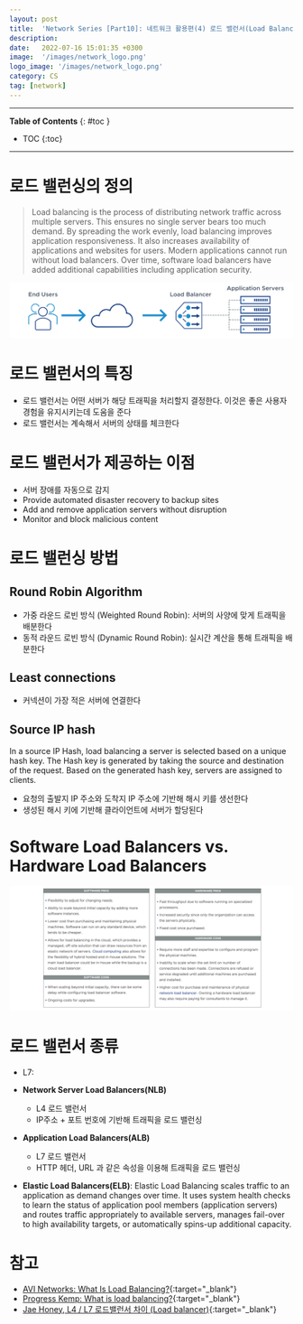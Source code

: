 ```yaml
---
layout: post
title:  'Network Series [Part10]: 네트워크 활용편(4) 로드 밸런서(Load Balancer)'
description: 
date:   2022-07-16 15:01:35 +0300
image:  '/images/network_logo.png'
logo_image: '/images/network_logo.png'
category: CS
tag: [network]
---
```


---
**Table of Contents**
{: #toc }
*  TOC
{:toc}
---

# 로드 밸런싱의 정의

> Load balancing is the process of distributing network traffic across multiple servers. This ensures no single server bears too much demand. By spreading the work evenly, load balancing improves application responsiveness. It also increases availability of applications and websites for users. Modern applications cannot run without load balancers. Over time, software load balancers have added additional capabilities including application security.

![](/images/network_37.svg)

# 로드 밸런서의 특징

- 로드 밸런서는 어떤 서버가 해당 트래픽을 처리할지 결정한다. 이것은 좋은 사용자 경험을 유지시키는데 도움을 준다
- 로드 밸런서는 계속해서 서버의 상태를 체크한다

# 로드 밸런서가 제공하는 이점

- 서버 장애를 자동으로 감지
- Provide automated disaster recovery to backup sites
- Add and remove application servers without disruption
- Monitor and block malicious content

# 로드 밸런싱 방법

## Round Robin Algorithm

- 가중 라운드 로빈 방식 (Weighted Round Robin): 서버의 사양에 맞게 트래픽을 배분한다
- 동적 라운드 로빈 방식 (Dynamic Round Robin): 실시간 계산을 통해 트래픽을 배분한다

## Least connections

- 커넥션이 가장 적은 서버에 연결한다

## Source IP hash

In a source IP Hash, load balancing a server is selected based on a unique hash key. The Hash key is generated by taking the source and destination of the request. Based on the generated hash key, servers are assigned to clients.  

- 요청의 출발지 IP 주소와 도착지 IP 주소에 기반해 해시 키를 생선한다
- 생성된 해시 키에 기반해 클라이언트에 서버가 할당된다

# Software Load Balancers vs. Hardware Load Balancers

![](/images/network_38.png)

# 로드 밸런서 종류

- L7: 

- **Network Server Load Balancers(NLB)**
  - L4 로드 밸런서
  - IP주소 + 포트 번호에 기반해 트래픽을 로드 밸런싱


- **Application Load Balancers(ALB)**
  - L7 로드 밸런서
  - HTTP 헤더, URL 과 같은 속성을 이용해 트래픽을 로드 밸런싱

- **Elastic Load Balancers(ELB)**: Elastic Load Balancing scales traffic to an application as demand changes over time. It uses system health checks to learn the status of application pool members (application servers) and routes traffic appropriately to available servers, manages fail-over to high availability targets, or automatically spins-up additional capacity.

# 참고

- [AVI Networks: What Is Load Balancing?](https://avinetworks.com/what-is-load-balancing/){:target="_blank"}
- [Progress Kemp: What is load balancing?](https://kemptechnologies.com/what-is-load-balancing){:target="_blank"}
- [Jae Honey, L4 / L7 로드밸런서 차이 (Load balancer)](https://jaehoney.tistory.com/73){:target="_blank"}
